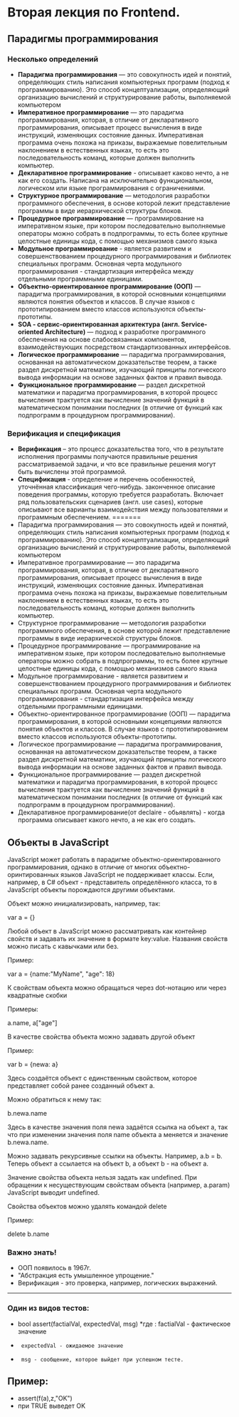 ﻿Вторая лекция по Frontend.
==========================

Парадигмы программирования
--------------------------

### Несколько определений

* **Парадигма программирования** — это совокупность идей и понятий, определяющих стиль написания компьютерных программ (подход к программированию). Это способ концептуализации, определяющий организацию вычислений и структурирование работы, выполняемой компьютером
* **Императивное программирование** — это парадигма программирования, которая, в отличие от декларативного программирования, описывает процесс вычисления в виде инструкций, изменяющих состояние данных. Императивная программа очень похожа на приказы, выражаемые повелительным наклонением в естественных языках, то есть это последовательность команд, которые должен выполнить компьютер.
* **Декларативное программирование** - описывает каково нечто, а не как его создать. Написана на исключительно функциональном, логическом или языке программирования с ограничениями. 
* **Структурное программирование** — методология разработки программного обеспечения, в основе которой лежит представление программы в виде иерархической структуры блоков.
* **Процедурное программирование** — программирование на императивном языке, при котором последовательно выполняемые операторы можно собрать в подпрограммы, то есть более крупные целостные единицы кода, с помощью механизмов самого языка
* **Модульное программирование** - является развитием и совершенствованием процедурного программирования и библиотек специальных программ. Основная черта модульного программирования - стандартизация интерфейса между отдельными программными единицами. 
* **Объектно-ориентированное программирование (ООП)** — парадигма программирования, в которой основными концепциями являются понятия объектов и классов. В случае языков с прототипированием вместо классов используются объекты-прототипы.
* **SOA - cервис-ориентированная архитектура (англ. Service-oriented Architecture)** — подход к разработке программного обеспечения на основе слабосвязанных компонентов, взаимодействующих посредством стандартизованных интерфейсов.
* **Логическое программирование** — парадигма программирования, основанная на автоматическом доказательстве теорем, а также раздел дискретной математики, изучающий принципы логического вывода информации на основе заданных фактов и правил вывода. 
* **Функциональное программирование** — раздел дискретной математики и парадигма программирования, в которой процесс вычисления трактуется как вычисление значений функций в математическом понимании последних (в отличие от функций как подпрограмм в процедурном программировании).

### Верификация и спецификация
* **Верификация** – это процесс доказательства того, что в результате исполнения программы получаются правильные решения рассматриваемой задачи, и что все правильные решения могут быть вычислены этой программой.
* **Спецификация** - определение и перечень особенностей, уточнённая классификация чего-нибудь. законченное описание поведения программы, которую требуется разработать. Включает ряд пользовательских сценариев (англ. use cases), которые описывают все варианты взаимодействия между пользователями и программным обеспечением.
=======
* Парадигма программирования — это совокупность идей и понятий, определяющих стиль написания компьютерных программ (подход к программированию). Это способ концептуализации, определяющий организацию вычислений и структурирование работы, выполняемой компьютером
* Императивное программирование — это парадигма программирования, которая, в отличие от декларативного программирования, описывает процесс вычисления в виде инструкций, изменяющих состояние данных. Императивная программа очень похожа на приказы, выражаемые повелительным наклонением в естественных языках, то есть это последовательность команд, которые должен выполнить компьютер.
* Структурное программирование — методология разработки программного обеспечения, в основе которой лежит представление программы в виде иерархической структуры блоков.
* Процедурное программирование — программирование на императивном языке, при котором последовательно выполняемые операторы можно собрать в подпрограммы, то есть более крупные целостные единицы кода, с помощью механизмов самого языка
* Модульное программирование - является развитием и совершенствованием процедурного программирования и библиотек специальных программ. Основная черта модульного программирования - стандартизация интерфейса между отдельными программными единицами. 
* Объектно-ориентированное программирование (ООП) — парадигма программирования, в которой основными концепциями являются понятия объектов и классов. В случае языков с прототипированием вместо классов используются объекты-прототипы.
* Логическое программирование — парадигма программирования, основанная на автоматическом доказательстве теорем, а также раздел дискретной математики, изучающий принципы логического вывода информации на основе заданных фактов и правил вывода. 
* Функциональное программирование — раздел дискретной математики и парадигма программирования, в которой процесс вычисления трактуется как вычисление значений функций в математическом понимании последних (в отличие от функций как подпрограмм в процедурном программировании).
* Декларативное программирование(от declaire - обьявлять) - когда программа описывает какого нечто, а не как его создать.


Объекты в JavaScript
--------------------------

JavaScript может работать в парадигме объектно-ориентированного программирования, однако в отличие от многих объектно-оринтированных языков JavaScript не поддерживает классы. Если, например, в C# объект - представитель определённого класса, то в JavaScript объекты порождаются другими объектами. 

Объект можно инициализировать, например, так:

var a = {}

Любой объект в JavaScript можно рассматривать как контейнер свойств и задавать их значение в формате key:value. Названия свойств можно писать с кавычками или без.

Пример:

var a = {name:"MyName", "age": 18}

К свойствам объекта можно обращаться через dot-нотацию или через квадратные скобки

Примеры:

a.name, a["age"]

В качестве свойства объекта можно задавать другой объект

Пример:

var b = {newa: a}

Здесь создаётся объект с единственным свойством, которое представляет собой ранее созданный объект a.

Можно обратиться к нему так:

b.newa.name

Здесь в качестве значения поля newa задаётся ссылка на объект a, так что при изменении значения поля name объекта a меняется и значение b.newa.name.

Можно задавать рекурсивные ссылки на объекты. Например, a.b = b. Теперь объект a ссылается на объект b, a объект b - на объект a. 

Значение свойства объекта нельзя задать как undefined. При обращении к несуществующим свойствам объекта (например, a.param) JavaScript выводит undefined.

Свойства объектов можно удалять командой delete 

Пример:

delete b.name
### Важно знать!
* ООП появилось в 1967г.
* "Абстракция есть умышленное упрощение."
* Верификация - это проверка, например, логических выражений.
------------------------------
### Один из видов тестов:
* bool assert(factialVal, expectedVal, msg) 
*где : factialVal - фактическое значение
*      expectedVal - ожидаемое значение
*      msg - сообщение, которое выйдет при успешном тесте.
## Пример:
* assert(f(a),z,"OK")
* при TRUE выведет OK
